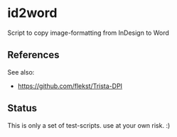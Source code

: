 # id2word
Script to copy image-formatting from InDesign to Word 

## References
See also:
* https://github.com/flekst/Trista-DPI

## Status
This is only a set of test-scripts. use at your own risk. :)

